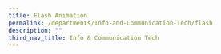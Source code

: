```yaml
---
title: Flash Animation
permalink: /departments/Info-and-Communication-Tech/flash
description: ""
third_nav_title: Info & Communication Tech
---
```

